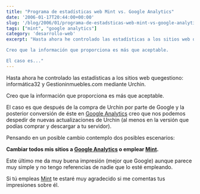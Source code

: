 ```yaml
---
title: "Programa de estadísticas web Mint vs. Google Analytics"
date: '2006-01-17T20:44:00+00:00'
slug: '/blog/2006/01/programa-de-estadsticas-web-mint-vs-google-analytics'
tags: ["mint", "google analytics"]
category: 'desarrollo-web'
excerpt: "Hasta ahora he controlado las estadísticas a los sitios web quegestiono: informática32 y Gestioninmuebles.com mediante Urchin.

Creo que la información que proporciona es más que aceptable.

El caso es..."
---
```

Hasta ahora he controlado las estadísticas a los sitios web quegestiono: informática32 y Gestioninmuebles.com mediante Urchin.

Creo que la información que proporciona es más que aceptable.

El caso es que después de la compra de Urchin por parte de Google y la posterior conversión de éste en [Google Analytics](http://www.google.com/analytics) creo que nos podemos despedir de nuevas actualizaciones de Urchin (al menos en la versión que podías comprar y descargar a tu servidor).

Pensando en un posible cambio contemplo dos posibles escenarios:

**Cambiar todos mis sitios a [Google Analytics](http://www.google.com/analytics) o emplear [Mint](http://www.haveamint.com/).**

Este último me da muy buena impresión (mejor que Google) aunque parece muy simple y no tengo referencias de nadie que lo esté empleando.

Si tú empleas [Mint](http://www.haveamint.com/) te estaré muy agradecido si me comentas tus impresiones sobre él.

